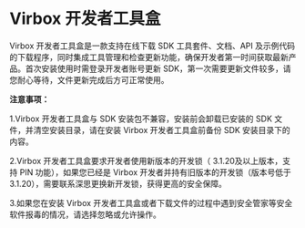 # Virbox 开发者工具盒

Virbox 开发者工具盒是一款支持在线下载 SDK 工具套件、文档、API 及示例代码的下载程序，同时集成工具管理和检查更新功能，确保开发者第一时间获取最新产品。首次安装使用时需登录开发者账号更新 SDK，第一次需要更新文件较多，请您耐心等待，文件更新完成后方可正常使用。

**注意事项：**

1.Virbox 开发者工具盒与 SDK 安装包不兼容，安装前会卸载已安装的 SDK 文件，并清空安装目录，请在安装 Virbox 开发者工具盒前备份 SDK 安装目录下的内容。

2.Virbox 开发者工具盒要求开发者使用新版本的开发锁（ 3.1.20及以上版本，支持 PIN 功能），如果您已经是 Virbox 开发者并持有旧版本的开发锁（版本号低于 3.1.20），需要联系深思更换新开发锁，获得更高的安全保障。

3.如果您在安装 Virbox 开发者工具盒或者下载文件的过程中遇到安全管家等安全软件报毒的情况，请选择忽略或允许操作。

